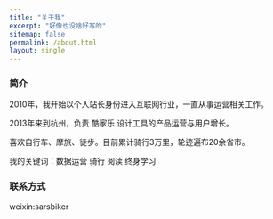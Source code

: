 ```yaml
---
title: "关于我"
excerpt: "好像也没啥好写的"
sitemap: false
permalink: /about.html
layout: single
---
```

### 简介
2010年，我开始以个人站长身份进入互联网行业，一直从事运营相关工作。

2013年来到杭州，负责 酷家乐 设计工具的产品运营与用户增长。

喜欢自行车、摩旅、徒步。目前累计骑行3万里，轮迹遍布20余省市。

我的关键词：数据运营  骑行  阅读  终身学习

### 联系方式
weixin:sarsbiker
